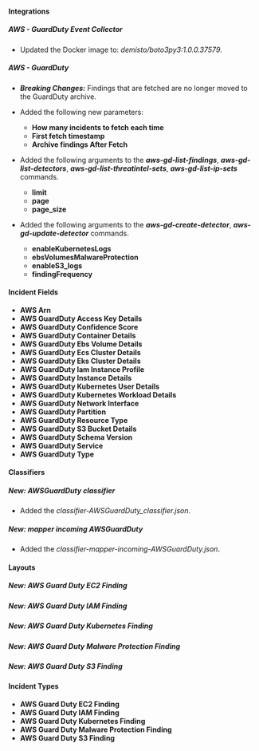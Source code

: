 #### Integrations

##### AWS - GuardDuty Event Collector
- Updated the Docker image to: *demisto/boto3py3:1.0.0.37579*.

##### AWS - GuardDuty
- ***Breaking Changes:*** Findings that are fetched are no longer moved to the GuardDuty archive.
- Added the following new parameters:
  - **How many incidents to fetch each time**
  - **First fetch timestamp**
  - **Archive findings After Fetch**
  
- Added the following arguments to the ***aws-gd-list-findings***, ***aws-gd-list-detectors***, ***aws-gd-list-threatintel-sets***, ***aws-gd-list-ip-sets*** commands.
   - **limit**
   - **page**
   - **page_size**

- Added the following arguments to the ***aws-gd-create-detector***, ***aws-gd-update-detector*** commands.
   - **enableKubernetesLogs**
   - **ebsVolumesMalwareProtection**
   - **enableS3_logs**
   - **findingFrequency**

#### Incident Fields
- **AWS Arn**
- **AWS GuardDuty Access Key Details**
- **AWS GuardDuty Confidence Score**
- **AWS GuardDuty Container Details**
- **AWS GuardDuty Ebs Volume Details**
- **AWS GuardDuty Ecs Cluster Details**
- **AWS GuardDuty Eks Cluster Details**
- **AWS GuardDuty Iam Instance Profile**
- **AWS GuardDuty Instance Details**
- **AWS GuardDuty Kubernetes User Details**
- **AWS GuardDuty Kubernetes Workload Details**
- **AWS GuardDuty Network Interface**
- **AWS GuardDuty Partition**
- **AWS GuardDuty Resource Type**
- **AWS GuardDuty S3 Bucket Details**
- **AWS GuardDuty Schema Version**
- **AWS GuardDuty Service**
- **AWS GuardDuty Type**


#### Classifiers
##### New: AWSGuardDuty classifier
- Added the *classifier-AWSGuardDuty_classifier.json*.
##### New: mapper incoming AWSGuardDuty 
- Added the *classifier-mapper-incoming-AWSGuardDuty.json*.


#### Layouts
##### New: AWS Guard Duty EC2 Finding
##### New: AWS Guard Duty IAM Finding
##### New: AWS Guard Duty Kubernetes Finding
##### New: AWS Guard Duty Malware Protection Finding
##### New: AWS Guard Duty S3 Finding


#### Incident Types
- **AWS Guard Duty EC2 Finding**
- **AWS Guard Duty IAM Finding**
- **AWS Guard Duty Kubernetes Finding**
- **AWS Guard Duty Malware Protection Finding**
- **AWS Guard Duty S3 Finding**